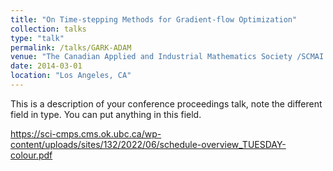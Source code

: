 ```yaml
---
title: "On Time-stepping Methods for Gradient-flow Optimization"
collection: talks
type: "talk"
permalink: /talks/GARK-ADAM
venue: "The Canadian Applied and Industrial Mathematics Society /SCMAI 2022"
date: 2014-03-01
location: "Los Angeles, CA"
---
```


This is a description of your conference proceedings talk, note the different field in type. You can put anything in this field.

https://sci-cmps.cms.ok.ubc.ca/wp-content/uploads/sites/132/2022/06/schedule-overview_TUESDAY-colour.pdf
